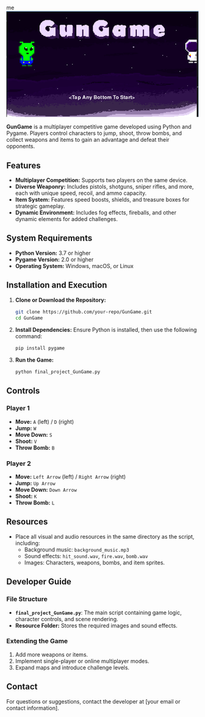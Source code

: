 me
![Game Outlook](1.png)

**GunGame** is a multiplayer competitive game developed using Python and Pygame. Players control characters to jump, shoot, throw bombs, and collect weapons and items to gain an advantage and defeat their opponents.

## Features

- **Multiplayer Competition:** Supports two players on the same device.
- **Diverse Weaponry:** Includes pistols, shotguns, sniper rifles, and more, each with unique speed, recoil, and ammo capacity.
- **Item System:** Features speed boosts, shields, and treasure boxes for strategic gameplay.
- **Dynamic Environment:** Includes fog effects, fireballs, and other dynamic elements for added challenges.

## System Requirements

- **Python Version:** 3.7 or higher
- **Pygame Version:** 2.0 or higher
- **Operating System:** Windows, macOS, or Linux

## Installation and Execution

1. **Clone or Download the Repository:**
   ```bash
   git clone https://github.com/your-repo/GunGame.git
   cd GunGame
   ```

2. **Install Dependencies:**
   Ensure Python is installed, then use the following command:
   ```bash
   pip install pygame
   ```

3. **Run the Game:**
   ```bash
   python final_project_GunGame.py
   ```

## Controls
### Player 1
- **Move:** `A` (left) / `D` (right)
- **Jump:** `W`
- **Move Down:** `S`
- **Shoot:** `V`
- **Throw Bomb:** `B`

### Player 2
- **Move:** `Left Arrow` (left) / `Right Arrow` (right)
- **Jump:** `Up Arrow`
- **Move Down:** `Down Arrow`
- **Shoot:** `K`
- **Throw Bomb:** `L`

## Resources

- Place all visual and audio resources in the same directory as the script, including:
  - Background music: `background_music.mp3`
  - Sound effects: `hit_sound.wav`, `fire.wav`, `bomb.wav`
  - Images: Characters, weapons, bombs, and item sprites.

## Developer Guide

### File Structure

- **`final_project_GunGame.py`**: The main script containing game logic, character controls, and scene rendering.
- **Resource Folder:** Stores the required images and sound effects.

### Extending the Game

1. Add more weapons or items.
2. Implement single-player or online multiplayer modes.
3. Expand maps and introduce challenge levels.

## Contact

For questions or suggestions, contact the developer at [your email or contact information].

